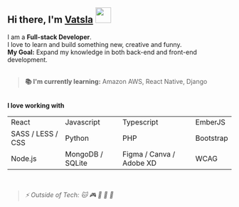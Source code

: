 ## Hi there, I'm <a href="https://github.com/vatsla16">Vatsla</a> <img src = "https://github.com/7oSkaaa/7oSkaaa/blob/main/Images/about_me.gif?raw=true" width = 35>

I am a **Full-stack Developer**.\
I love to learn and build something new, creative and funny.\
**My Goal:** Expand my knowledge in both back-end and front-end development.<br/><br/>

> **📚 I'm currently learning:** Amazon AWS, React Native, Django

<br/>**I love working with**
<table>
  <tr>
    <td>React</td>
    <td>Javascript</td>
    <td>Typescript</td>
    <td>EmberJS</td>
  </tr>
  <tr>
    <td>SASS / LESS / CSS</td>
    <td>Python</td>
    <td>PHP</td>
    <td>Bootstrap</td>
  </tr>
  <tr>
    <td>Node.js</td>
    <td>MongoDB / SQLite</td>
    <td>Figma / Canva / Adobe XD</td>
    <td>WCAG</td>
  </tr>
</table>
<br/>

>_⚡ Outside of Tech: 🐱 🎮 🎵 🎨 🚀_
